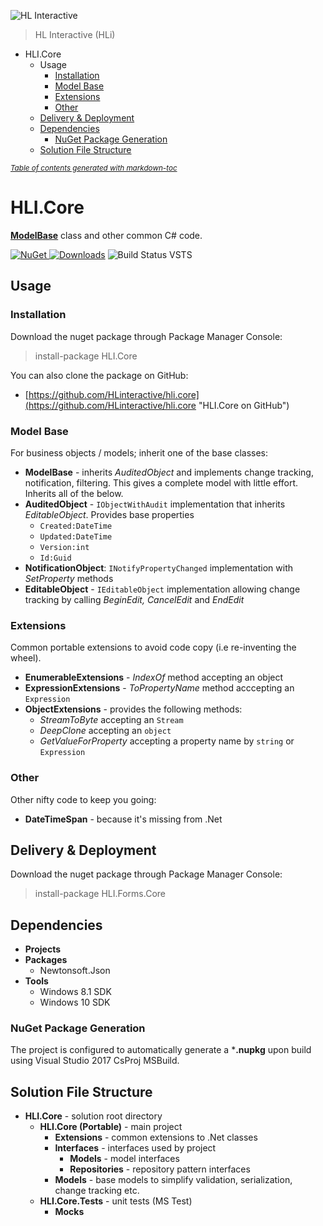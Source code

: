 ![HL Interactive](https://www.dropbox.com/s/fdyzvkso9zs9ndf/HLi.Signature.DVDs.jpg?dl=1)
> HL Interactive (HLi)

- [<a name="hlicore"></a>HLI.Core](#-a-name--hlicore----a-hlicore)
  * [<a name="usage"></a>Usage](#-a-name--usage----a-usage)
    + [Installation](#installation)
    + [Model Base](#model-base)
    + [Extensions](#extensions)
    + [Other](#other)
  * [Delivery & Deployment](#delivery---deployment)
  * [Dependencies](#dependencies)
    + [NuGet Package Generation](#nuget-package-generation)
  * [Solution File Structure](#solution-file-structure)

<small><i><a href='http://ecotrust-canada.github.io/markdown-toc/'>Table of contents generated with markdown-toc</a></i></small>

# <a name="hlicore"></a>HLI.Core #
**[ModelBase](#modelbase)** class and other common C# code.

[![NuGet](https://img.shields.io/nuget/v/HLI.Core.svg)
![Downloads](https://img.shields.io/nuget/dt/HLI.Core.svg)](https://preview.nuget.org/packages/HLI.Core/)
![Build Status VSTS](https://nodessoft.visualstudio.com/_apis/public/build/definitions/a5db1571-dbc8-45df-9311-af2dd995677f/16/badge)

## <a name="usage"></a>Usage ##
### Installation ###
Download the nuget package through Package Manager Console:

> install-package HLI.Core

You can also clone the package on GitHub:

* [https://github.com/HLinteractive/hli.core](https://github.com/HLinteractive/hli.core "HLI.Core on GitHub")

### Model Base ###
For business objects / models; inherit one of the base classes:

* <a name="modelbase"></a>**ModelBase** - inherits *AuditedObject* and implements change tracking, notification, filtering. This gives a complete model with little effort. Inherits all of the below.
* **AuditedObject** - `IObjectWithAudit` implementation that inherits *EditableObject*. Provides base properties
	* `Created:DateTime`
	* `Updated:DateTime`
	* `Version:int`
	* `Id:Guid` 
* **NotificationObject**: `INotifyPropertyChanged` implementation with *SetProperty* methods
* **EditableObject** - `IEditableObject` implementation allowing change tracking by calling *BeginEdit, CancelEdit* and *EndEdit*

### Extensions ###
Common portable extensions to avoid code copy (i.e re-inventing the wheel).

* **EnumerableExtensions** - *IndexOf* method accepting an object
* **ExpressionExtensions** - *ToPropertyName* method acccepting an `Expression`
* **ObjectExtensions** - provides the following methods:
	* *StreamToByte* accepting an `Stream`
	* *DeepClone* accepting an `object`
	* *GetValueForProperty* accepting a property name by `string` or `Expression`

### Other ###
Other nifty code to keep you going:

* **DateTimeSpan** - because it's missing from .Net
## Delivery & Deployment
Download the nuget package through Package Manager Console:

> install-package HLI.Forms.Core

## Dependencies
* **Projects**
* **Packages**
	* Newtonsoft.Json
* **Tools**
	* Windows 8.1 SDK
	* Windows 10 SDK

### NuGet Package Generation
The project is configured to automatically generate a ***.nupkg** upon build using Visual Studio 2017 CsProj MSBuild.

## Solution File Structure ##
* **HLI.Core** - solution root directory
	* **HLI.Core (Portable)** - main project
		* **Extensions** - common extensions to .Net classes
		* **Interfaces** - interfaces used by project
			* **Models** - model interfaces
			* **Repositories** - repository pattern interfaces
		* **Models** - base models to simplify validation, serialization, change tracking etc.
	* **HLI.Core.Tests** - unit tests (MS Test)
		* **Mocks**

